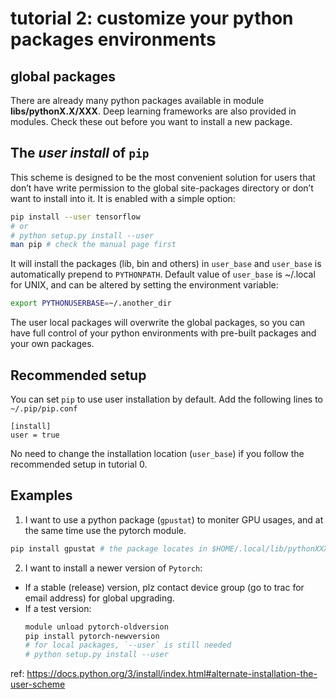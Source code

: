 # tutorial 2: customize your python packages environments

## global packages

There are already many python packages available in module **libs/pythonX.X/XXX**. Deep
learning frameworks are also provided in modules. Check these out before you want
to install a new package.

## The *user install* of `pip`

This scheme is designed to be the most convenient solution for users that don’t
have write permission to the global site-packages directory or don’t want to 
install into it. It is enabled with a simple option:

```bash
pip install --user tensorflow
# or
# python setup.py install --user
man pip # check the manual page first
```

It will install the packages (lib, bin and others) in `user_base` and `user_base` is automatically prepend to `PYTHONPATH`.
Default value of `user_base` is ~/.local for UNIX, and can be altered by setting
the environment variable:

```bash
export PYTHONUSERBASE=~/.another_dir
```

The user local packages will overwrite the global packages, so you can have full
control of your python environments with pre-built packages and your own packages.

## Recommended setup

You can set `pip` to use user installation by default. Add the following lines to
`~/.pip/pip.conf`

```config
[install]
user = true
```

No need to change the installation location (`user_base`) if you follow the
recommended setup in tutorial 0.

## Examples

1. I want to use a python package (`gpustat`) to moniter GPU usages, and at the same time
use the pytorch module.
```bash
pip install gpustat # the package locates in $HOME/.local/lib/pythonXXX
```
2. I want to install a newer version of `Pytorch`:
  - If a stable (release) version, plz contact device group (go to trac for email address) for global upgrading.
  - If a test version:
    ```bash
    module unload pytorch-oldversion
    pip install pytorch-newversion
    # for local packages, `--user` is still needed
    # python setup.py install --user
    ```

ref: https://docs.python.org/3/install/index.html#alternate-installation-the-user-scheme
